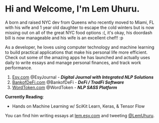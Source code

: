 # Hi and Welcome, I'm Lem Uhuru. 

A born and raised NYC dev from Queens who recently moved to Miami, FL with his wife and 1 year old daughter to escape the cold winters but is now missing out on all of the great NYC food options :(, it's okay, his doordash bill is now manageable and his wife is an excellent chef!! :p


As a developer, he loves using computer technology and machine learning to build practical applications that make his personal life more efficient. Check out some of the amazing apps he has launched and actually uses daily to write essays and manage personal finances, and track work performance.


1. [Esy.com][EsyHome] @EsyJournal - ***Digital Journal with Integrated NLP Solutions***
2. [BankofDeFi.com][BankofDeFiHome] @BankofDeFi - ***DeFi / TradFi Software***
3. [WordToken.com][WordTokenHome] @WordToken - ***NLP SASS Platform***
<!-- 4. [WorkClient.com][WorkClientHome] @WorkClient - ***Self Micro-Management Software*** -->
<!-- 5. [TextToNFT.com][TextToNFTHome] @TextToNFT - ***Design NFTs using GPT-3*** -->

**Currently Reading**:
* Hands on Machine Learning w/ SciKit Learn, Keras, & Tensor Flow


You can find him writing essays at [lem.esy.com][EsyProfile] and tweeting [@LemUhuru][TwitterProfile].


[EsyHome]: https://www.esy.com
[EsyProfile]: https://lem.esy.com
[BankofDeFiHome]: https://www.bankofdefi.com
[WordTokenHome]: https://www.wordtoken.com
[WorkClientHome]: https://www.workclient.com
[TextToNFTHome]: https://www.texttonft.com
[VirtualMascot]: https://www.VirtualMascot.com
[TwitterProfile]: https://twitter.com/LemUhuru